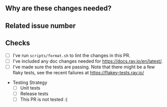 <!-- Thank you for your contribution! Please review https://github.com/ray-project/ray/blob/master/CONTRIBUTING.rst before opening a pull request. -->

<!-- Please add a reviewer to the assignee section when you create a PR. If you don't have the access to it, we will shortly find a reviewer and assign them to your PR. -->

## Why are these changes needed?

<!-- Please give a short summary of the change and the problem this solves. -->

## Related issue number

<!-- For example: "Closes #1234" -->

## Checks

- [ ] I've run `scripts/format.sh` to lint the changes in this PR.
- [ ] I've included any doc changes needed for https://docs.ray.io/en/latest/.
- [ ] I've made sure the tests are passing. Note that there might be a few flaky tests, see the recent failures at https://flakey-tests.ray.io/
- Testing Strategy
   - [ ] Unit tests
   - [ ] Release tests
   - [ ] This PR is not tested :(
